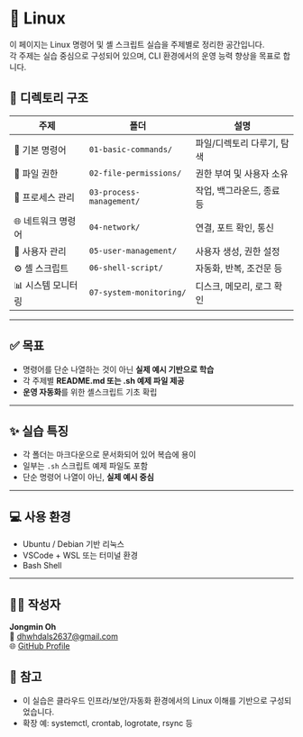 # 🐧 Linux

이 페이지는 Linux 명령어 및 셸 스크립트 실습을 주제별로 정리한 공간입니다.  
각 주제는 실습 중심으로 구성되어 있으며, CLI 환경에서의 운영 능력 향상을 목표로 합니다.

## 📁 디렉토리 구조

| 주제 | 폴더 | 설명 |
|------|------|------|
| 🧭 기본 명령어 | `01-basic-commands/` | 파일/디렉토리 다루기, 탐색 |
| 🔐 파일 권한 | `02-file-permissions/` | 권한 부여 및 사용자 소유 |
| 🧠 프로세스 관리 | `03-process-management/` | 작업, 백그라운드, 종료 등 |
| 🌐 네트워크 명령어 | `04-network/` | 연결, 포트 확인, 통신 |
| 👥 사용자 관리 | `05-user-management/` | 사용자 생성, 권한 설정 |
| ⚙️ 셸 스크립트 | `06-shell-script/` | 자동화, 반복, 조건문 등 |
| 📊 시스템 모니터링 | `07-system-monitoring/` | 디스크, 메모리, 로그 확인 |

---

## ✅ 목표

- 명령어를 단순 나열하는 것이 아닌 **실제 예시 기반으로 학습**
- 각 주제별 **README.md 또는 .sh 예제 파일 제공**
- **운영 자동화**를 위한 셸스크립트 기초 확립

---

## ✨ 실습 특징

- 각 폴더는 마크다운으로 문서화되어 있어 복습에 용이
- 일부는 `.sh` 스크립트 예제 파일도 포함
- 단순 명령어 나열이 아닌, **실제 예시 중심**

---

## 💻 사용 환경

- Ubuntu / Debian 기반 리눅스
- VSCode + WSL 또는 터미널 환경
- Bash Shell

---

## 🧑‍💻 작성자

**Jongmin Oh**  
📧 dhwhdals2637@gmail.com  
🌐 [GitHub Profile](https://github.com/Oh-jongmin)

## 📌 참고

- 이 실습은 클라우드 인프라/보안/자동화 환경에서의 Linux 이해를 기반으로 구성되었습니다.
- 확장 예: systemctl, crontab, logrotate, rsync 등
